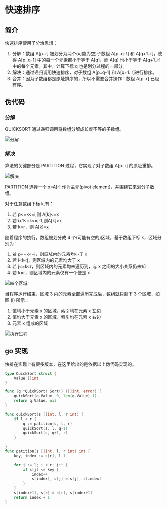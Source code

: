 # 快速排序

## 简介

快速排序使用了分治思想：

1. 分解：数组 A[p..r] 被划分为两个(可能为空)子数组 A[p..q-1] 和 A[q+1..r]，使得 A[p..q-1] 中的每一个元素都小于等于 A[q]，而 A[q] 也小于等于 A[q+1..r] 中的每个元素。其中，计算下标 q 也是划分过程的一部分。
2. 解决：通过递归调用快速排序，对子数组 A[p..q-1] 和 A[q+1..r]进行排序。
3. 合并：因为子数组都是原址排序的，所以不需要合并操作：数组 A[p..r] 已经有序。

## 伪代码

### 分解

QUICKSORT 通过递归调用将数组分解成长度不等的子数组。

![分解](https://cnymw.github.io/GolangStudy/docs/img/算法-快速排序/算法-快速排序-分解伪代码.png)


### 解决

算法的关键部分是 PARTITION 过程，它实现了对子数组 A[p..r] 的原址重排。

![解决](https://cnymw.github.io/GolangStudy/docs/img/算法-快速排序/算法-快速排序-解决伪代码.png)

PARTITION 选择一个 x=A[r] 作为主元(pivot element)，并围绕它来划分子数组。

对于任意数组下标 k,有：

1. 若 p<=k<=i,则 A[k]<=x
2. 若 i+1<=k<=j-1,则A[k]>x
3. 若 k=r，则 A[k]=x

随着程序的执行，数组被划分成 4 个(可能有空的)区域，基于数组下标 k，区域分别为：

1. 若 p<=k<=i，则区域内的元素均小于 x
2. 若 i<k<j，则区域内的元素均大于 x
3. 若 j<=k<r，则区域内的元素均未遍历到，与 x 之间的大小关系仍未知
4. 若 k=r，则区域内的元素仅有一个便是 x

![四个区域](https://cnymw.github.io/GolangStudy/docs/img/算法-快速排序/算法-快速排序-四个区域.png)

当程序运行结束，区域 3 内的元素全部遍历完成后，数组就只剩下 3 个区域，如图 (i) 所示：

1. 值均小于元素 x 的区域，索引均在元素 x 左边
2. 值均大于元素 x 的区域，索引均在元素 x 右边
3. 元素 x 组成的区域

![执行过程](https://cnymw.github.io/GolangStudy/docs/img/算法-快速排序/算法-快速排序-执行过程.png)


## go 实现

快排在实现上有很多版本，在这里给出的是依据以上伪代码实现的。

```go
type QuickSort struct {
	Value []int
}

func (q *QuickSort) Sort() ([]int, error) {
	quickSort(q.Value, 0, len(q.Value)-1)
	return q.Value, nil
}

func quickSort(s []int, l, r int) {
	if l < r {
		q := patition(s, l, r)
		quickSort(s, l, q-1)
		quickSort(s, q+1, r)
	}

}
func patition(s []int, l, r int) int {
	key, index := s[r], l-1

	for j := l; j < r; j++ {
		if s[j] <= key {
			index++
			s[index], s[j] = s[j], s[index]
		}
	}
	s[index+1], s[r] = s[r], s[index+1]
	return index + 1
}

```